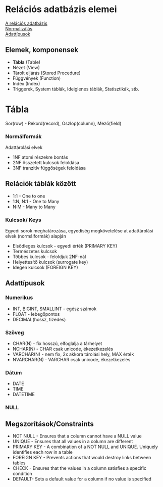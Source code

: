# Relációs adatbázis elemei    
[A relációs adatbázis](https://e-learning.training360.com/courses/take/1bevezetes-az-sql-server-hasznalataba/lessons/10709069-a-relacios-adatbazis-alapelemei)  
[Normalizálás](https://e-learning.training360.com/courses/take/1bevezetes-az-sql-server-hasznalataba/lessons/10708994-normalizalas)  
[Adattípusok](https://e-learning.training360.com/courses/take/1bevezetes-az-sql-server-hasznalataba/lessons/10844155-adattipusok-attekintese)

## Elemek, komponensek
* **Tábla** (Table)
* Nézet (View)
* Tárolt eljárás (Stored Procedure)
* Függvények (Function)
* Index (Index)
* Triggerek, System táblák, Ideiglenes táblák, Statisztikák, stb.

# Tábla
Sor(row) - Rekord(record), Oszlop(column), Mező(field)

### Normálformák
Adattárolási elvek
* 1NF atomi részekre bontás
* 2NF összetett kulcsok feloldása
* 3NF tranzitív függőségek feloldása

## Relációk táblák között
* 1:1 - One to one 
* 1:N, N:1 - One to Many
* N:M - Many to Many

### Kulcsok/ Keys
Egyedi sorok meghatározása, egyediség megkövetelése at adattárolási elvek (normálformák) alapján
* Elsődleges kulcsok - egyedi érték (PRIMARY KEY)  
* Természetes kulcsok  
* Többes kulcsok - feloldjuk 2NF-nál  
* Helyettesítő kulcsok (surrogate key)  
* Idegen kulcsok (FOREIGN KEY)  

## Adattípusok  
### Numerikus
* INT, BIGINT, SMALLINT - egész számok
* FLOAT - lebegőpontos
* DECIMAL(hossz, tizedes)  

### Szöveg
* CHAR(N) - fix hosszú, elfoglalja a tárhelyet
* NCHAR(N) - CHAR csak unicode, ékezetkezelés
* VARCHAR(N) - nem fix, 2x akkora tárolási hely, MAX érték
* NVARCHAR(N) - VARCHAR csak unicode, ékezetkezelés

### Dátum
* DATE
* TIME
* DATETIME

### NULL

## Megszorítások/Constraints
* NOT NULL - Ensures that a column cannot have a NULL value
* UNIQUE - Ensures that all values in a column are different
* PRIMARY KEY - A combination of a NOT NULL and UNIQUE. Uniquely identifies each row in a table
* FOREIGN KEY - Prevents actions that would destroy links between tables
* CHECK - Ensures that the values in a column satisfies a specific condition
* DEFAULT- Sets a default value for a column if no value is specified